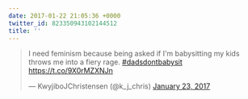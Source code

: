 ```yaml
---
date: 2017-01-22 21:05:36 +0000
twitter_id: 823350943102144512
title: ''
---
```


<blockquote class="twitter-tweet"><p lang="en" dir="ltr">I need feminism because being asked if I&#39;m babysitting my kids throws me into a fiery rage. <a href="https://twitter.com/hashtag/dadsdontbabysit?src=hash&amp;ref_src=twsrc%5Etfw">#dadsdontbabysit</a> <a href="https://t.co/9X0rMZXNJn">https://t.co/9X0rMZXNJn</a></p>&mdash; KwyjiboJChristensen (@k_j_chris) <a href="https://twitter.com/k_j_chris/status/823349884195573761?ref_src=twsrc%5Etfw">January 23, 2017</a></blockquote>
<script async src="https://platform.twitter.com/widgets.js" charset="utf-8"></script>

